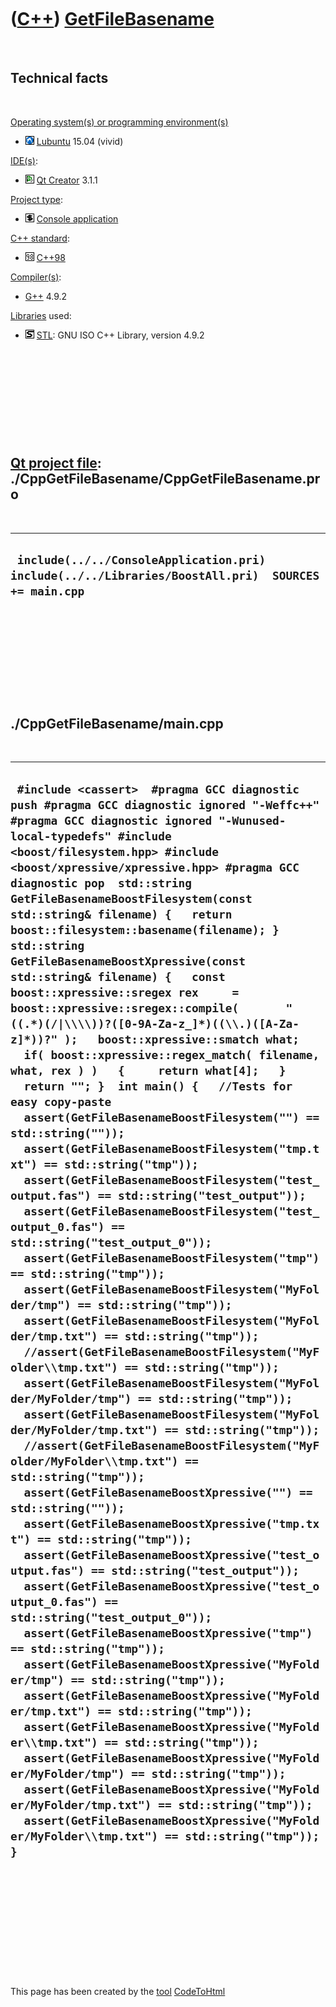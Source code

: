 



 

 

 

 

 

([C++](Cpp.htm)) [GetFileBasename](CppGetFileBasename.htm)
==========================================================

 

Technical facts
---------------

 

[Operating system(s) or programming environment(s)](CppOs.htm)

-   ![Lubuntu](PicLubuntu.png) [Lubuntu](CppLubuntu.htm) 15.04 (vivid)

[IDE(s)](CppIde.htm):

-   ![Qt Creator](PicQtCreator.png) [Qt Creator](CppQtCreator.htm) 3.1.1

[Project type](CppQtProjectType.htm):

-   ![console](PicConsole.png) [Console
    application](CppConsoleApplication.htm)

[C++ standard](CppStandard.htm):

-   ![C++98](PicCpp98.png) [C++98](Cpp98.htm)

[Compiler(s)](CppCompiler.htm):

-   [G++](CppGpp.htm) 4.9.2

[Libraries](CppLibrary.htm) used:

-   ![STL](PicStl.png) [STL](CppStl.htm): GNU ISO C++ Library, version
    4.9.2

 

 

 

 

 

[Qt project file](CppQtProjectFile.htm): ./CppGetFileBasename/CppGetFileBasename.pro
------------------------------------------------------------------------------------

 

  -----------------------------------------------------------------------------------------------------
  ` include(../../ConsoleApplication.pri) include(../../Libraries/BoostAll.pri)  SOURCES += main.cpp`
  -----------------------------------------------------------------------------------------------------

 

 

 

 

 

./CppGetFileBasename/main.cpp
-----------------------------

 

  --------------------------------------------------------------------------------------------------------------------------------------------------------------------------------------------------------------------------------------------------------------------------------------------------------------------------------------------------------------------------------------------------------------------------------------------------------------------------------------------------------------------------------------------------------------------------------------------------------------------------------------------------------------------------------------------------------------------------------------------------------------------------------------------------------------------------------------------------------------------------------------------------------------------------------------------------------------------------------------------------------------------------------------------------------------------------------------------------------------------------------------------------------------------------------------------------------------------------------------------------------------------------------------------------------------------------------------------------------------------------------------------------------------------------------------------------------------------------------------------------------------------------------------------------------------------------------------------------------------------------------------------------------------------------------------------------------------------------------------------------------------------------------------------------------------------------------------------------------------------------------------------------------------------------------------------------------------------------------------------------------------------------------------------------------------------------------------------------------------------------------------------------------------------------------------------------------------------------------------------------------------------------------------------------------------------------------------------------------------------------------------------------------------------------------------------------------------------------------------------------------------------------------------------------------------------------------------------------------------------------------------------------------------------------------------------------------------------
  ` #include <cassert>  #pragma GCC diagnostic push #pragma GCC diagnostic ignored "-Weffc++" #pragma GCC diagnostic ignored "-Wunused-local-typedefs" #include <boost/filesystem.hpp> #include <boost/xpressive/xpressive.hpp> #pragma GCC diagnostic pop  std::string GetFileBasenameBoostFilesystem(const std::string& filename) {   return boost::filesystem::basename(filename); }  std::string GetFileBasenameBoostXpressive(const std::string& filename) {   const boost::xpressive::sregex rex     = boost::xpressive::sregex::compile(       "((.*)(/|\\\\))?([0-9A-Za-z_]*)((\\.)([A-Za-z]*))?" );   boost::xpressive::smatch what;    if( boost::xpressive::regex_match( filename, what, rex ) )   {     return what[4];   }    return ""; }  int main() {   //Tests for easy copy-paste   assert(GetFileBasenameBoostFilesystem("") == std::string(""));   assert(GetFileBasenameBoostFilesystem("tmp.txt") == std::string("tmp"));   assert(GetFileBasenameBoostFilesystem("test_output.fas") == std::string("test_output"));   assert(GetFileBasenameBoostFilesystem("test_output_0.fas") == std::string("test_output_0"));   assert(GetFileBasenameBoostFilesystem("tmp") == std::string("tmp"));   assert(GetFileBasenameBoostFilesystem("MyFolder/tmp") == std::string("tmp"));   assert(GetFileBasenameBoostFilesystem("MyFolder/tmp.txt") == std::string("tmp"));   //assert(GetFileBasenameBoostFilesystem("MyFolder\\tmp.txt") == std::string("tmp"));   assert(GetFileBasenameBoostFilesystem("MyFolder/MyFolder/tmp") == std::string("tmp"));   assert(GetFileBasenameBoostFilesystem("MyFolder/MyFolder/tmp.txt") == std::string("tmp"));   //assert(GetFileBasenameBoostFilesystem("MyFolder/MyFolder\\tmp.txt") == std::string("tmp"));    assert(GetFileBasenameBoostXpressive("") == std::string(""));   assert(GetFileBasenameBoostXpressive("tmp.txt") == std::string("tmp"));   assert(GetFileBasenameBoostXpressive("test_output.fas") == std::string("test_output"));   assert(GetFileBasenameBoostXpressive("test_output_0.fas") == std::string("test_output_0"));   assert(GetFileBasenameBoostXpressive("tmp") == std::string("tmp"));   assert(GetFileBasenameBoostXpressive("MyFolder/tmp") == std::string("tmp"));   assert(GetFileBasenameBoostXpressive("MyFolder/tmp.txt") == std::string("tmp"));   assert(GetFileBasenameBoostXpressive("MyFolder\\tmp.txt") == std::string("tmp"));   assert(GetFileBasenameBoostXpressive("MyFolder/MyFolder/tmp") == std::string("tmp"));   assert(GetFileBasenameBoostXpressive("MyFolder/MyFolder/tmp.txt") == std::string("tmp"));   assert(GetFileBasenameBoostXpressive("MyFolder/MyFolder\\tmp.txt") == std::string("tmp")); }`
  --------------------------------------------------------------------------------------------------------------------------------------------------------------------------------------------------------------------------------------------------------------------------------------------------------------------------------------------------------------------------------------------------------------------------------------------------------------------------------------------------------------------------------------------------------------------------------------------------------------------------------------------------------------------------------------------------------------------------------------------------------------------------------------------------------------------------------------------------------------------------------------------------------------------------------------------------------------------------------------------------------------------------------------------------------------------------------------------------------------------------------------------------------------------------------------------------------------------------------------------------------------------------------------------------------------------------------------------------------------------------------------------------------------------------------------------------------------------------------------------------------------------------------------------------------------------------------------------------------------------------------------------------------------------------------------------------------------------------------------------------------------------------------------------------------------------------------------------------------------------------------------------------------------------------------------------------------------------------------------------------------------------------------------------------------------------------------------------------------------------------------------------------------------------------------------------------------------------------------------------------------------------------------------------------------------------------------------------------------------------------------------------------------------------------------------------------------------------------------------------------------------------------------------------------------------------------------------------------------------------------------------------------------------------------------------------------------------------

 

 

 

 

 





 




This page has been created by the [tool](Tools.htm)
[CodeToHtml](ToolCodeToHtml.htm)

